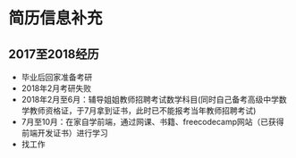 # 简历信息补充

## 2017至2018经历

- 毕业后回家准备考研
- 2018年2月考研失败
- 2018年2月至6月：辅导姐姐教师招聘考试数学科目(同时自己备考高级中学数学教师资格证，于7月拿到证书，此时已不能报考当年教师招聘考试)
- 7月至10月：在家自学前端，通过网课、书籍、freecodecamp网站（已获得前端开发证书）进行学习
- 找工作
